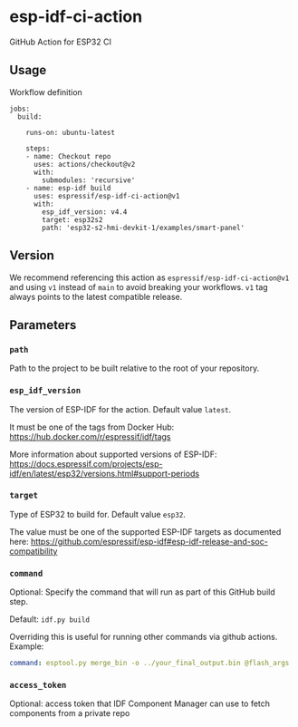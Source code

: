 # esp-idf-ci-action

GitHub Action for ESP32 CI

## Usage

Workflow definition

```
jobs:
  build:

    runs-on: ubuntu-latest

    steps:
    - name: Checkout repo
      uses: actions/checkout@v2
      with:
        submodules: 'recursive'
    - name: esp-idf build
      uses: espressif/esp-idf-ci-action@v1
      with:
        esp_idf_version: v4.4
        target: esp32s2
        path: 'esp32-s2-hmi-devkit-1/examples/smart-panel'
```

## Version

We recommend referencing this action as `espressif/esp-idf-ci-action@v1` and using `v1` instead of `main` to avoid breaking your workflows. `v1` tag always points to the latest compatible release.

## Parameters

### `path`

Path to the project to be built relative to the root of your repository.

### `esp_idf_version`

The version of ESP-IDF for the action. Default value `latest`.

It must be one of the tags from Docker Hub: https://hub.docker.com/r/espressif/idf/tags

More information about supported versions of ESP-IDF: https://docs.espressif.com/projects/esp-idf/en/latest/esp32/versions.html#support-periods

### `target`

Type of ESP32 to build for. Default value `esp32`.

The value must be one of the supported ESP-IDF targets as documented here: https://github.com/espressif/esp-idf#esp-idf-release-and-soc-compatibility

### `command`

Optional: Specify the command that will run as part of this GitHub build step.

Default: `idf.py build`

Overriding this is useful for running other commands via github actions. Example:

```yaml
command: esptool.py merge_bin -o ../your_final_output.bin @flash_args
```

### `access_token`

Optional: access token that IDF Component Manager can use to fetch components from a private repo
